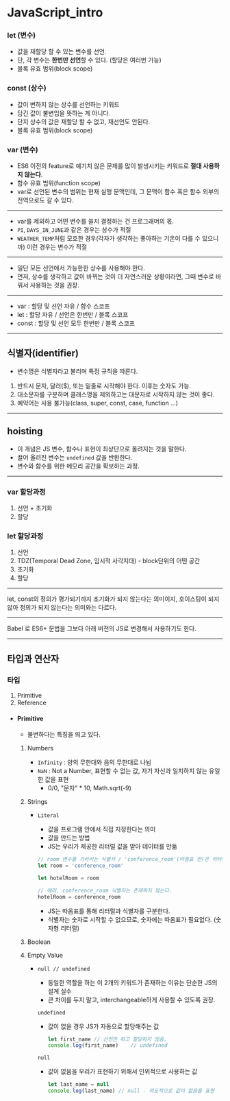 # JavaScript_intro

### let (변수)

- 값을 재할당 할 수 있는 변수를 선언.
- 단, 각 변수는 **한번만 선언**할 수 있다. (할당은 여러번 가능) 
- 블록 유효 범위(block scope)



### const (상수)

- 값이 변하지 않는 상수를 선언하는 키워드
- 담긴 값이 불변임을 뜻하는 게 아니다.
- 단지 상수의 값은 재할당 할 수 없고, 재선언도 안된다.
- 블록 유효 범위(block scope)



### var (변수)

- ES6 이전의 feature로 예기치 않은 문제를 많이 발생시키는 키워드로 **절대 사용하지 않는다**.
- 함수 유효 범위(function scope)
- var로 선언된 변수의 범위는 현재 실행 문맥인데, 그 문맥이 함수 혹은 함수 외부의 전역으로도 갈 수 있다.



------------------

- var를 제외하고 어떤 변수를 쓸지 결정하는 건 프로그래머의 몫.
- `PI`, `DAYS_IN_JUNE`과 같은 경우는 상수가 적절
- `WEATHER_TEMP`처럼 모호한 경우(각자가 생각하는 좋아하는 기온이 다를 수 있으니까) 이런 경우는 변수가 적절

-------------------

- 일단 모든 선언에서 가능한한 상수를 사용해야 한다.
- 먼저, 상수를 생각하고 값이 바뀌는 것이 더 자연스러운 상황이라면, 그때 변수로 바꿔서 사용하는 것을 권장.

-----------------

- var : 할당 및 선언 자유 / 함수 스코프
- let : 할당 자유 / 선언은 한번만 / 블록 스코프
- const : 할당 및 선언 모두 한번만 / 블록 스코프

----------------

## 식별자(identifier)

- 변수명은 식별자라고 불리며 특정 규칙을 따른다.

1. 반드시 문자, 달러($), 또는 밑줄로 시작해야 한다. 이후는 숫자도 가능.
2. 대소문자를 구분하며 클래스명을 제외하고는 대문자로 시작하지 않는 것이 좋다.
3. 예약어는 사용 불가능(class, super, const, case, function ...)



------------------------

## hoisting

- 이 개념은 JS 변수, 함수나 표현이 최상단으로 올려지는 것을 말한다.
- 끌어 올려진 변수는 `undefined` 값을 반환한다.
- 변수와 함수를 위한 메모리 공간을 확보하는 과정.



---------------------------

### var 할당과정

1. 선언 + 초기화
2. 할당

### let 할당과정

1. 선언
2. TDZ(Temporal Dead Zone, 임시적 사각지대) - block단위의 어떤 공간
3. 초기화
4. 할당

--------------------

let, const의 정의가 평가되기까지 초기화가 되지 않는다는 의미이지, 호이스팅이 되지않아 정의가 되지 않는다는 의미와는 다르다.

-------

Babel 로 ES6+ 문법을 그보다 아래 버전의 JS로 변경해서 사용하기도 한다.

-----------------------

## 타입과 연산자

### 타입

1. Primitive
2. Reference



- #### Primitive

  - 불변하다는 특징을 띄고 있다.

  1. Numbers

     - `Infinity` : 양의 무한대와 음의 무한대로 나뉨
     - `NaN` : Not a Number, 표현할 수 없는 값, 자기 자신과 일치하지 않는 유일한 값을 표현
       - 0/0, "문자" * 10, Math.sqrt(-9)

  2. Strings

     - `Literal`

       - 값을 프로그램 안에서 직접 지정한다는 의미
       - 값을 만드는 방법
       - JS는 우리가 제공한 리터럴 값을 받아 데이터를 만듦

       ```javascript
       // room 변수를 가리키는 식별자 / 'conference_room'(따옴표 안)은 리터럴
       let room = 'conference_room'
       
       let hotelRoom = room
       
       // 에러, conference_room 식별자는 존재하지 않는다.
       hotelRoom = conference_room
       ```

       - JS는 따옴표를 통해 리터럴과 식별자를 구분한다.
       - 식별자는 숫자로 시작할 수 없으므로, 숫자에는 따옴표가 필요없다. (숫자형 리터럴)

  3. Boolean

  4. Empty Value

     - `null // undefined`

       - 동일한 역할을 하는 이 2개의 키워드가 존재하는 이유는 단순한 JS의 설계 실수
       - 큰 차이를 두지 말고, interchangeable하게 사용할 수 있도록 권장.

       `undefined`

       - 값이 없을 경우 JS가 자동으로 할당해주는 값

         ```javascript
         let first_name // 선언만 하고 할당하지 않음.
         console.log(first_name)	// undefined
         ```

       `null`

       - 값이 없음을 우리가 표현하기 위해서 인위적으로 사용하는 값

         ```javascript
         let last_name = null
         console.log(last_name) // null - 의도적으로 값이 없음을 표현
         ```

